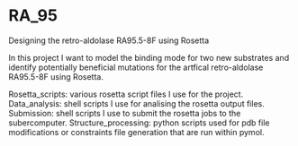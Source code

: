 # RA_95
Designing the retro-aldolase RA95.5-8F using Rosetta

In this project I want to model the binding mode for two new substrates and identify potentially beneficial mutations for the artfical retro-aldolase RA95.5-8F using Rosetta.

Rosetta_scripts: various rosetta script files I use for the project.
Data_analysis: shell scripts I use for analising the rosetta output files.
Submission: shell scripts I use to submit the rosetta jobs to the subercomputer.
Structure_processing: python scripts used for pdb file modifications or constraints file generation that are run within pymol.
